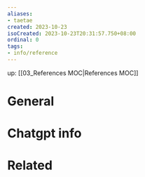 ```yaml
---
aliases: 
- taetae
created: 2023-10-23
isoCreated: 2023-10-23T20:31:57.750+08:00
ordinal: 0
tags: 
- info/reference
---
```

up: [[03_References MOC|References MOC]]




# General


# Chatgpt info


# Related


<br />
<br />








